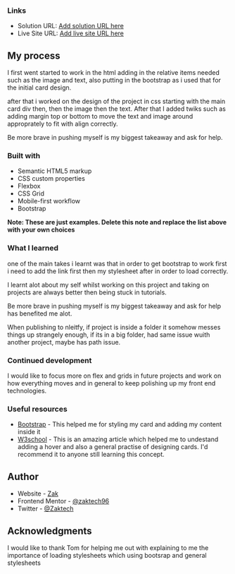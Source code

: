 ### Links

- Solution URL: [Add solution URL here](https://your-solution-url.com)
- Live Site URL: [Add live site URL here](https://your-live-site-url.com)

## My process

I first went started to work in the html adding in the relative items needed such as the image and text, also putting in the bootstrap as i used that for the initial card design.

after that i worked on the design of the project in css starting with the main card div then, then the image then the text. After that I added twiks such as adding margin top or bottom to move the text and image around approprately to fit with align correctly.

Be more brave in pushing myself is my biggest takeaway and ask for help.

### Built with

- Semantic HTML5 markup
- CSS custom properties
- Flexbox
- CSS Grid
- Mobile-first workflow
- Bootstrap

**Note: These are just examples. Delete this note and replace the list above with your own choices**

### What I learned

one of the main takes i learnt was that in order to get bootstrap to work first i need to add the link first then my stylesheet after in order to load correctly.

I learnt alot about my self whilst working on this project and taking on projects are always better then being stuck in tutorials.

Be more brave in pushing myself is my biggest takeaway and ask for help has benefited me alot.

When publishing to nleitfy, if project is inside a folder it somehow messes things up strangely enough, if its in a big folder, had same issue wuith another project, maybe has path issue.

### Continued development

I would like to focus more on flex and grids in future projects and work on how everything moves and in general to keep polishing up my front end technologies.

### Useful resources

- [Bootstrap](https://getbootstrap.com/docs/4.0/components/card/) - This helped me for styling my card and adding my content inside it
- [W3school](https://www.w3schools.com/howto/howto_css_cards.asp) - This is an amazing article which helped me to undestand adding a hover and also a general practise of designing cards. I'd recommend it to anyone still learning this concept.

## Author

- Website - [Zak](https://qrcodeproject-zak.netlify.app/)
- Frontend Mentor - [@zaktech96](https://www.frontendmentor.io/profile/@zaktech96)
- Twitter - [@Zaktech](https://twitter.com/Zaktech96)

## Acknowledgments

I would like to thank Tom for helping me out with explaining to me the importance of loading stylesheets which using bootsrap and general stylesheets
